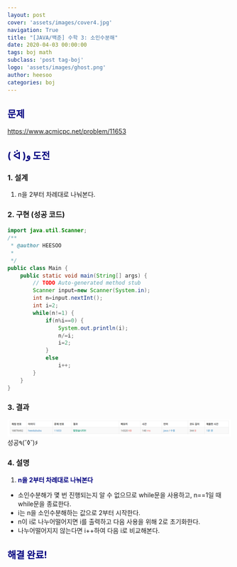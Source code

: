 ```yaml
---
layout: post
cover: 'assets/images/cover4.jpg'
navigation: True
title: "[JAVA/백준] 수학 3: 소인수분해"
date: 2020-04-03 00:00:00
tags: boj math
subclass: 'post tag-boj'
logo: 'assets/images/ghost.png'
author: heesoo
categories: boj
---
```

## <span style="color:navy">문제</span>
<https://www.acmicpc.net/problem/11653>

## <span style="color:navy">( ᐛ )و 도전</span>

### 1. 설계
1. n을 2부터 차례대로 나눠본다.

### 2. 구현 (성공 코드)
```java
import java.util.Scanner;
/**
 * @author HEESOO
 *
 */
public class Main {
	public static void main(String[] args) {
		// TODO Auto-generated method stub
		Scanner input=new Scanner(System.in);
		int n=input.nextInt();
		int i=2;
		while(n!=1) {
			if(n%i==0) {
				System.out.println(i);
				n/=i;
				i=2;
			}				
			else 
				i++;
		}
	}
}

 ```

### 3. 결과
![실행결과](./assets/images/200403_2.PNG)
성공٩(˘◊˘)۶  

### 4. 설명
1. **<span style="color:navy">n을 2부터 차례대로 나눠본다</span>**
- 소인수분해가 몇 번 진행되는지 알 수 없으므로 while문을 사용하고, n==1일 때 while문을 종료한다.
- i는 n을 소인수분해하는 값으로 2부터 시작한다.
- n이 i로 나누어떨어지면 i를 출력하고 다음 사용을 위해 2로 초기화한다.
- 나누어떨어지지 않는다면 i++하여 다음 i로 비교해본다.

## <span style="color:navy">해결 완료!</span>


